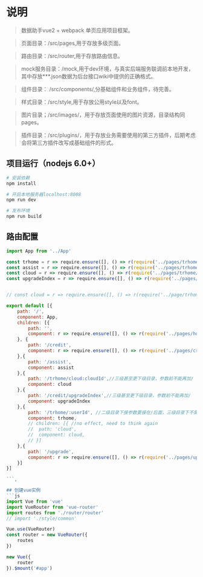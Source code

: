 # 说明

>  数据助手vue2 + webpack 单页应用项目框架。

>  页面目录：/src/pages,用于存放多级页面。

>  路由目录：/src/router,用于存放路由信息。

>  mock服务目录：/mock,用于dev环境，与真实后端服务联调前本地开发，其中存放***.json数据为后台接口wiki中提供的正确格式。

>  组件目录： /src/components/,分基础组件和业务组件，待完善。

>  样式目录：/src/style,用于存放公用style以及font。

>  图片目录；/src/images/，用于存放页面使用的图片资源，目录结构同pages。

>  插件目录：/src/plugins/，用于存放业务需要使用的第三方插件，后期考虑会将第三方插件改写成基础组件的形式。


## 项目运行（nodejs 6.0+）
``` bash
# 安装依赖
npm install

# 开启本地服务器localhost:8088
npm run dev

# 发布环境
npm run build
```

## 路由配置
```js
import App from '../App'

const trhome = r => require.ensure([], () => r(require('../pages/trhome/trhome')), 'trhome')
const assist = r => require.ensure([], () => r(require('../pages/trhome/assist')), 'assist')
const cloud = r => require.ensure([], () => r(require('../pages/trhome/children/cloud')), 'cloud')
const upgradeIndex = r => require.ensure([], () => r(require('../pages/credit/children/credit_index')), 'cloud')


// const cloud = r => require.ensure([], () => r(require('../page/trhome/children/cloud')), 'cloud')

export default [{
    path: '/',
    component: App,
    children: [{
        path: '',
        component: r => require.ensure([], () => r(require('../pages/home')), 'home')
    }, {
        path: '/credit',
        component: r => require.ensure([], () => r(require('../pages/credit')), 'credit')
    },{
        path: '/assist',
        component: assist
    },{
        path: '/trhome/cloud:cloudId',//三级甚至更下级目录，参数前不能再加/
        component: cloud
    },{
        path: '/credit/upgradeIndex',//三级甚至更下级目录，参数前不能再加/
        component: upgradeIndex
    },{
    	path: '/trhome/:userId', //二级目录下接参数要接在/后面，三级目录下不需要再接/
    	component: trhome,
    	// children: [{ //no effect, need to think again
    	// 	path: 'cloud',
    	// 	component: cloud,
    	// }]
    },{
    	path: '/upgrade',
    	component: r => require.ensure([], () => r(require('../pages/upgradeIndex')), 'upgrade')
    }]
}]

```,

## 创建vue实例
```js
import Vue from 'vue'
import VueRouter from 'vue-router'
import routes from './router/router'
// import './style/common'

Vue.use(VueRouter)
const router = new VueRouter({
	routes
})

new Vue({
	router
}).$mount('#app')
```


